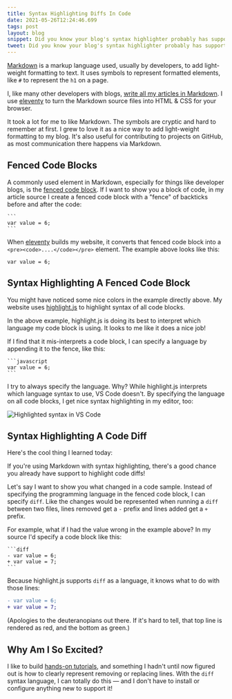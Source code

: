```yaml
---
title: Syntax Highlighting Diffs In Code
date: 2021-05-26T12:24:46.699
tags: post
layout: blog
snippet: Did you know your blog's syntax highlighter probably has support for highlighting code diffs? I didn't.
tweet: Did you know your blog's syntax highlighter probably has support for highlighting code diffs? I didn't.
---
```


[Markdown](https://www.markdownguide.org/) is a markup language used, usually by developers, to add light-weight formatting to text. It uses symbols to represent formatted elements, like `#` to represent the `h1` on a page.

I, like many other developers with blogs, [write all my articles in Markdown][this-article]. I use [eleventy](https://11ty.dev) to turn the Markdown source files into HTML & CSS for your browser.

It took a lot for me to like Markdown. The symbols are cryptic and hard to remember at first. I grew to love it as a nice way to add light-weight formatting to my blog. It's also useful for contributing to projects on GitHub, as most communication there happens via Markdown.

## Fenced Code Blocks

A commonly used element in Markdown, especially for things like developer blogs, is the [fenced code block](https://www.markdownguide.org/extended-syntax/#fenced-code-blocks). If I want to show you a block of code, in my article source I create a fenced code block with a "fence" of backticks before and after the code:

````
```
var value = 6;
```
````

When [eleventy](https://11ty.dev) builds my website, it converts that fenced code block into a `<pre><code>....</code></pre>` element. The example above looks like this:

```
var value = 6;
```

## Syntax Highlighting A Fenced Code Block

You might have noticed some nice colors in the example directly above. My website uses [highlight.js](https://highlightjs.org/) to highlight syntax of all code blocks.

In the above example, highlight.js is doing its best to interpret which language my code block is using. It looks to me like it does a nice job!

If I find that it mis-interprets a code block, I can specify a language by appending it to the fence, like this:

````
```javascript
var value = 6;
```
````

I try to always specify the language. Why? While highlight.js interprets which language syntax to use, VS Code doesn't. By specifying the language on all code blocks, I get nice syntax highlighting in my editor, too:

![Highlighted syntax in VS Code](../vs-code-highlighted.png)

## Syntax Highlighting A Code Diff

Here's the cool thing I learned today:

If you're using Markdown with syntax highlighting, there's a good chance you already have support to highlight code diffs!

Let's say I want to show you what changed in a code sample. Instead of specifying the programming language in the fenced code block, I can specify `diff`. Like the changes would be represented when running a `diff` between two files, lines removed get a `-` prefix and lines added get a `+` prefix.

For example, what if I had the value wrong in the example above? In my source I'd specify a code block like this:

````
```diff
- var value = 6;
+ var value = 7;
```
````

Because highlight.js supports `diff` as a language, it knows what to do with those lines:

```diff
- var value = 6;
+ var value = 7;
```

(Apologies to the deuteranopians out there. If it's hard to tell, that top line is rendered as red, and the bottom as green.)

## Why Am I So Excited?

I like to build [hands-on tutorials](https://github.com/artsy/relay-workshop/tree/main/src/exercises/02-Fragment-Container), and something I hadn't until now figured out is how to clearly represent removing or replacing lines. With the `diff` syntax language, I can totally do this — and I don't have to install or configure anything new to support it!

[this-article]: https://stevenhicks.me/2021/05/syntax-highlighting-diffs/
